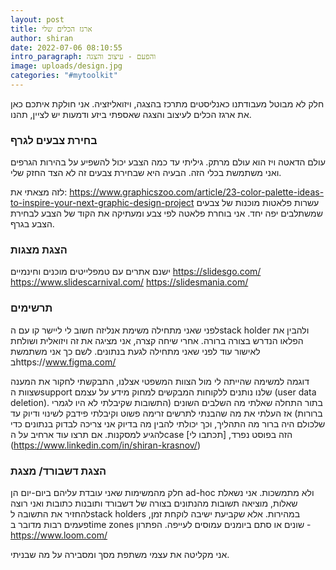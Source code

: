 ```yaml
---
layout: post
title: ארגז הכלים שלי
author: shiran
date: 2022-07-06 08:10:55
intro_paragraph: והפעם - עיצוב והצגה
image: uploads/design.jpg
categories: "#mytoolkit"
---
```

חלק לא מבוטל מעבודתנו כאנליסטים מתרכז בהצגה, ויזואליזציה.
אני חולקת איתכם כאן את ארגז הכלים לעיצוב והצגה
שאספתי ביזע ודמעות יש לציין, תהנו.

### בחירת צבעים לגרף
עולם הדאטה ויז הוא עולם מרתק. גיליתי עד כמה הצבע יכול להשפיע על בהירות הגרפים ואני משתמשת בכלי הזה. הבעיה היא שבחירת צבעים זה לא הצד החזק שלי.

לזה מצאתי את:
https://www.graphicszoo.com/article/23-color-palette-ideas-to-inspire-your-next-graphic-design-project 
עשרות פלאטות מוכנות של צבעים שמשתלבים יפה יחד. אני בוחרת פלאטה לפי צבע ומעתיקה את הקוד של הצבע לבחירת הצבע בגרף.

### הצגת מצגות
ישנם אתרים עם טמפלייטים מוכנים וחינמיים 
https://slidesgo.com/
https://www.slidescarnival.com/ 
https://slidesmania.com/

### תרשימים
לפני שאני מתחילה משימת אנליזה חשוב לי ליישר קו עם הstack holder ולהבין את הפלאו הנדרש בצורה ברורה. אחרי שיחה קצרה, אני מציגה את זה ויזואלית ושולחת לאישור עוד לפני שאני מתחילה לגעת בנתונים. לשם כך אני משתמשת בhttps://www.figma.com/ 

דוגמה למשימה שהייתה לי מול הצוות המשפטי אצלנו, התבקשתי לחקור את המענה שצוות הsupport שלנו נותנים ללקוחות המבקשים למחוק מידע על עצמם (user data deletion). בתור התחלה שאלתי מה השלבים השונים (התשובות שקיבלתי לא היו לגמרי ברורות) אז העלתי את מה שהבנתי לתרשים זרימה פשוט וקיבלתי פידבק לשינוי ודיוק עד שלכולם היה ברור מה התהליך, וכך יכולתי להבין מה בדיוק אני צריכה לבדוק בנתונים כדי להגיע למסקנות. 
אם תרצו עוד ארחיב על הcase הזה בפוסט נפרד, [תכתבו לי] (https://www.linkedin.com/in/shiran-krasnov/)

### הצגת דשבורד/ מצגת 
חלק מהמשימות שאני עובדת עליהם ביום-יום הן ad-hoc ולא מתמשכות. אני נשאלת שאלות, מוציאה תשובות מהנתונים בצורה של דשבורד ותובנות כתובות ואני רוצה להחזיר את התשובה לstack holders במהירות. אלא שקביעת ישיבה לוקחת זמן, פעמים רבות מדובר בtime zones שונים או סתם ביומנים עמוסים לעייפה.
הפתרון - https://www.loom.com/ 

אני מקליטה את עצמי משתפת מסך ומסבירה על מה שבניתי.
